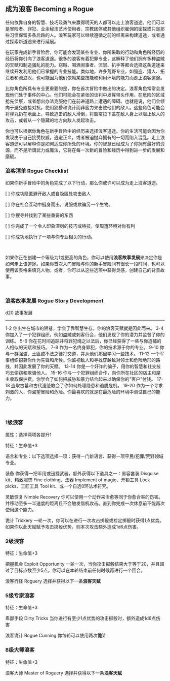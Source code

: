 ## 成为浪客 Becoming a Rogue

任何依靠自身的智慧、技巧及勇气来赢得明天的人都可以走上浪客道途。他们可以是冒险者、罪犯、业余秘法艺术使用者、宗教团体或其他组织雇佣的密探或只是那些习惯保留多条后路的人。浪客玩家可以继续遵循之前的经离来构建道途，或者通过探索新道途来进行延展。

在玩家完成新手冒险后，你可能会发现某些专业、你所采取的行动和角色所经历的经历将你引向了浪客道途。很多的浪客有着犯罪专业，这解释了他们拥有多种盗贼的天赋和制造骚乱的能力。窃贼、喝酒闹事者、流氓、扒手等都会选择这条道途来继续开发利用他们已掌握的专业技能。类似地，许多荒野专业，如强盗、猎人、拓荒者和流浪汉，也可能因为他们依赖某些技能和利用环境的能力而走上浪客道途。

比你角色所具有专业更重要的是，你在首次冒险中做出的决定。浪客角色常常会发现他们处于事件的中心。他们可能会在紧张的谈判中发挥带头作用，在危险的区域抢先侦察，或者想出办法克服他们在前进道路上遭遇的障碍。也就是说，他们会倾向于避免直接对抗，使用狡猾和诡计而非蛮力来击败他们的敌人。这些角色可能会将弹丸扔在地面上，导致追击的敌人滑倒，将窗帘拉下盖在敌人身上以阻止敌人的攻击，或者从一个隐藏的地方向敌人发起攻击。

你也可以根据你角色在新手冒险中的经历来选择浪客道途。你的生活可能会因为你发现由于自己接受权威，逃避正义，或者被迫抛弃拥有的一切而陷入混乱。走上浪客道途可以解释你是如何适应你所处的环境。你的智慧已经成为了你拥有最好的资源，而不是所谓武力或魔法，它将在每一次新的冒险和经历中得到进一步的发展和磨砺。

### 浪客清单 Rogue Checklist

如果你新手冒险中的角色完成了以下行动，那么你或许可以成为走上浪客道途。

\[ \] 你成功隐匿避开敌人或自隐匿处攻击敌人

\[ \] 你在社会互动中挺身而出，说服或欺骗另一个生物。

\[ \] 你搜寻并找到了某些重要的东西

\[ \] 你完成了一个令人印象深刻的技巧或特技，使周遭环境对你有利

\[ \] 你成功地执行了一项与你专业相关的行动。

 

如果你正在创建一个等级为1或更高的角色，你可以使用**浪客故事发展**来决定你是如何走上该道途。如果你首次入门冒险与你的新手冒险间有很长一段时间，也可以使用该表格来填充人物。或者，你可以从这些选项中获得灵感，创建自己的背景故事。

 

### 浪客故事发展 Rogue Story Development

  d20     故事发展
  ------- ------------------------------------------------------------------------------------------------------------------
  1-2     你出生在城市的陋巷，学会了靠智慧生存。你的浪客天赋就是因此而来。
  3-4     你加入了一个犯罪组织，例如盗贼或刺客行会，他们发现了你的潜力并监督了你的训练。
  5-6     你在花时间追踪并将罪犯绳之以法后，你已经获得了一些与你追捕的人相似的天赋和技巧。
  7-8     作为一名终身罪犯，你的技术源于你的专业。
  9-10    你与一群强盗、土匪或不法之徒打交道，并从他们那里学习一些技术。
  11-12   一个军事组织招募你作为先锋和斥候。你监视敌人和寻找穿越敌对领土和危险地形的路线，并因此发展了你的天赋。
  13-14   你是一个奸诈的骗子，用你的智慧和社交技巧去偷窃和欺骗他人。
  15-16   你与一个犯罪组织合作，向你所在社区的店主和屋主收取保护费。你学会了如何把威胁和暴力结合起来以确保你的"客户"付钱。
  17-18   盗取古墓和古代遗迹教会了你如何处理隐患和逃脱危机。
  19-20   作为一个寻求刺激的人，你渴望冒险和危险。你最喜欢的就是在最危险的环境中测试自己的能力。

 

### 1级浪客

属性：选择两项各提升1

特征：生命值+3

语言和专业：以下选项选择一项：获得一门新语言、获得一项平民/犯罪/荒野领域专业。

装备 你获得一把军用或迅捷武器，额外获得以下道具之一：易容套装 Disguise
kit、精致服饰 Fine clothing、法器 Implement of magic、开锁工具 Lock
picks、工匠工具 Tool kit、或一个自选0环法术符咒。

灵敏恢复 Nimble Recovery
你可以使用一个动作来治愈等同于你愈合率的伤害。并移动至多一半速度的距离且不会触发借机攻击。直到你完成一次休息前不能再次使用这个能力。

诡计 Trickery
一轮一次，你可以在进行一次攻击掷骰或检定掷骰时获得1点优势。如果你以此天赋赋予攻击掷骰优势，则本次攻击额外造成1d6点伤害。

### 2级浪客

特征：生命值+3

把握机会 Exploit Opportunity
一轮一次，当你攻击掷骰结果大于等于20，并且超过了目标点数至少5点，你可以在本轮结束前任何时候再进行一个回合。

浪客行径 Roguery 选择并获得以下一条**浪客天赋**

### 5级专家浪客

特征：生命值+3

卑鄙手段 Dirty Tricks
当你进行有至少1点优势的攻击掷骰时，额外造成1d6点伤害

浪客诡计 Rogue Cunning 你每轮可以使用两次**诡计**

### 8级大师浪客

特征：生命值+3

浪客大师 Master of Roguery 选择并获得以下一条**浪客天赋**
